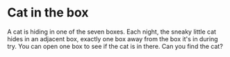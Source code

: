 # Cat in the box

A cat is hiding in one of the seven boxes. Each night, the sneaky little cat hides in an adjacent box, exactly one box away from the box it's in during try. You can open one box to see if the cat is in there. Can you find the cat?
